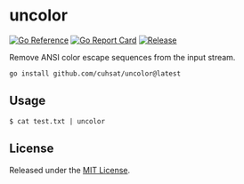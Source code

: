 # uncolor
[![Go Reference](https://pkg.go.dev/badge/github.com/cuhsat/uncolor.svg)](https://pkg.go.dev/github.com/cuhsat/uncolor)
[![Go Report Card](https://goreportcard.com/badge/github.com/cuhsat/uncolor?style=flat-square)](https://goreportcard.com/report/github.com/cuhsat/uncolor)
[![Release](https://img.shields.io/github/release/cuhsat/uncolor.svg?style=flat-square)](https://github.com/cuhsat/uncolor/releases/latest)

Remove ANSI color escape sequences from the input stream.

```console
go install github.com/cuhsat/uncolor@latest
```

## Usage
```console
$ cat test.txt | uncolor
```

## License
Released under the [MIT License](LICENSE.md).
